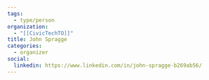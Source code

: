 ```yaml
---
tags:
  - type/person
organization:
  - "[[CivicTechTO]]"
title: John Spragge
categories:
  - organizer
social:
  linkedin: https://www.linkedin.com/in/john-spragge-b269ab56/
---
```

